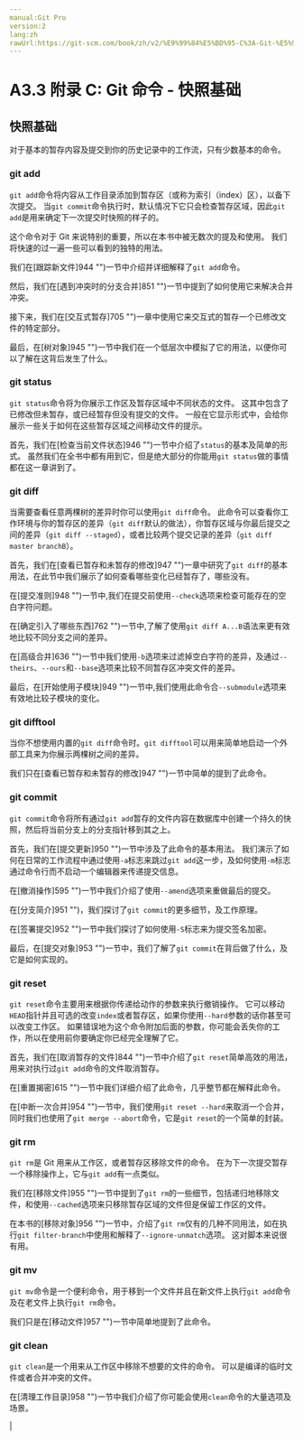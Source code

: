 ```yaml
---
manual:Git Pro
version:2
lang:zh
rawUrl:https://git-scm.com/book/zh/v2/%E9%99%84%E5%BD%95-C%3A-Git-%E5%91%BD%E4%BB%A4-%E5%BF%AB%E7%85%A7%E5%9F%BA%E7%A1%80
---
```



# A3.3 附录 C: Git 命令 - 快照基础

## 快照基础<a name="_快照基础"></a>


对于基本的暂存内容及提交到你的历史记录中的工作流，只有少数基本的命令。



### git add<a name="_git_add"></a>


`git add`命令将内容从工作目录添加到暂存区（或称为索引（index）区），以备下次提交。 当`git commit`命令执行时，默认情况下它只会检查暂存区域，因此`git add`是用来确定下一次提交时快照的样子的。




这个命令对于 Git 来说特别的重要，所以在本书中被无数次的提及和使用。 我们将快速的过一遍一些可以看到的独特的用法。




我们在[跟踪新文件]944 "")一节中介绍并详细解释了`git add`命令。




然后，我们在[遇到冲突时的分支合并]851 "")一节中提到了如何使用它来解决合并冲突。




接下来，我们在[交互式暂存]705 "")一章中使用它来交互式的暂存一个已修改文件的特定部分。




最后，在[树对象]945 "")一节中我们在一个低层次中模拟了它的用法，以便你可以了解在这背后发生了什么。




### git status<a name="_git_status"></a>


`git status`命令将为你展示工作区及暂存区域中不同状态的文件。 这其中包含了已修改但未暂存，或已经暂存但没有提交的文件。 一般在它显示形式中，会给你展示一些关于如何在这些暂存区域之间移动文件的提示。




首先，我们在[检查当前文件状态]946 "")一节中介绍了`status`的基本及简单的形式。 虽然我们在全书中都有用到它，但是绝大部分的你能用`git status`做的事情都在这一章讲到了。




### git diff<a name="_git_diff"></a>


当需要查看任意两棵树的差异时你可以使用`git diff`命令。 此命令可以查看你工作环境与你的暂存区的差异（`git diff`默认的做法），你暂存区域与你最后提交之间的差异（`git diff --staged`），或者比较两个提交记录的差异（`git diff master branchB`）。




首先，我们在[查看已暂存和未暂存的修改]947 "")一章中研究了`git diff`的基本用法，在此节中我们展示了如何查看哪些变化已经暂存了，哪些没有。




在[提交准则]948 "")一节中,我们在提交前使用`--check`选项来检查可能存在的空白字符问题。




在[确定引入了哪些东西]762 "")一节中,了解了使用`git diff A...B`语法来更有效地比较不同分支之间的差异。




在[高级合并]636 "")一节中我们使用`-b`选项来过滤掉空白字符的差异，及通过`--theirs`、`--ours`和`--base`选项来比较不同暂存区冲突文件的差异。




最后，在[开始使用子模块]949 "")一节中,我们使用此命令合`--submodule`选项来有效地比较子模块的变化。




### git difftool<a name="_git_difftool"></a>


当你不想使用内置的`git diff`命令时。`git difftool`可以用来简单地启动一个外部工具来为你展示两棵树之间的差异。




我们只在[查看已暂存和未暂存的修改]947 "")一节中简单的提到了此命令。




### git commit<a name="_git_commit"></a>


`git commit`命令将所有通过`git add`暂存的文件内容在数据库中创建一个持久的快照，然后将当前分支上的分支指针移到其之上。




首先，我们在[提交更新]950 "")一节中涉及了此命令的基本用法。 我们演示了如何在日常的工作流程中通过使用`-a`标志来跳过`git add`这一步，及如何使用`-m`标志通过命令行而不启动一个编辑器来传递提交信息。




在[撤消操作]595 "")一节中我们介绍了使用`--amend`选项来重做最后的提交。




在[分支简介]951 "")，我们探讨了`git commit`的更多细节，及工作原理。




在[签署提交]952 "")一节中我们探讨了如何使用`-S`标志来为提交签名加密。




最后，在[提交对象]953 "")一节中，我们了解了`git commit`在背后做了什么，及它是如何实现的。




### git reset<a name="_git_reset"></a>


`git reset`命令主要用来根据你传递给动作的参数来执行撤销操作。 它可以移动`HEAD`指针并且可选的改变`index`或者暂存区，如果你使用`--hard`参数的话你甚至可以改变工作区。 如果错误地为这个命令附加后面的参数，你可能会丢失你的工作，所以在使用前你要确定你已经完全理解了它。




首先，我们在[取消暂存的文件]844 "")一节中介绍了`git reset`简单高效的用法，用来对执行过`git add`命令的文件取消暂存。




在[重置揭密]615 "")一节中我们详细介绍了此命令，几乎整节都在解释此命令。




在[中断一次合并]954 "")一节中，我们使用`git reset --hard`来取消一个合并，同时我们也使用了`git merge --abort`命令，它是`git reset`的一个简单的封装。




### git rm<a name="_git_rm"></a>


`git rm`是 Git 用来从工作区，或者暂存区移除文件的命令。 在为下一次提交暂存一个移除操作上，它与`git add`有一点类似。




我们在[移除文件]955 "")一节中提到了`git rm`的一些细节，包括递归地移除文件，和使用`--cached`选项来只移除暂存区域的文件但是保留工作区的文件。




在本书的[移除对象]956 "")一节中，介绍了`git rm`仅有的几种不同用法，如在执行`git filter-branch`中使用和解释了`--ignore-unmatch`选项。 这对脚本来说很有用。




### git mv<a name="_git_mv"></a>


`git mv`命令是一个便利命令，用于移到一个文件并且在新文件上执行`git add`命令及在老文件上执行`git rm`命令。




我们只是在[移动文件]957 "")一节中简单地提到了此命令。




### git clean<a name="_git_clean"></a>


`git clean`是一个用来从工作区中移除不想要的文件的命令。 可以是编译的临时文件或者合并冲突的文件。




在[清理工作目录]958 "")一节中我们介绍了你可能会使用`clean`命令的大量选项及场景。



|


